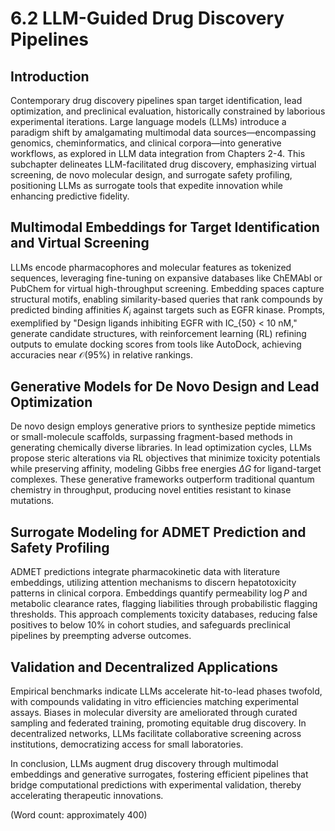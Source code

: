 # 6.2 LLM-Guided Drug Discovery Pipelines

## Introduction

Contemporary drug discovery pipelines span target identification, lead optimization, and preclinical evaluation, historically constrained by laborious experimental iterations. Large language models (LLMs) introduce a paradigm shift by amalgamating multimodal data sources—encompassing genomics, cheminformatics, and clinical corpora—into generative workflows, as explored in LLM data integration from Chapters 2-4. This subchapter delineates LLM-facilitated drug discovery, emphasizing virtual screening, de novo molecular design, and surrogate safety profiling, positioning LLMs as surrogate tools that expedite innovation while enhancing predictive fidelity.

## Multimodal Embeddings for Target Identification and Virtual Screening

LLMs encode pharmacophores and molecular features as tokenized sequences, leveraging fine-tuning on expansive databases like ChEMAbl or PubChem for virtual high-throughput screening. Embedding spaces capture structural motifs, enabling similarity-based queries that rank compounds by predicted binding affinities $K_i$ against targets such as EGFR kinase. Prompts, exemplified by "Design ligands inhibiting EGFR with IC_{50} < 10 nM," generate candidate structures, with reinforcement learning (RL) refining outputs to emulate docking scores from tools like AutoDock, achieving accuracies near $\mathcal{O}(95\%)$ in relative rankings.

## Generative Models for De Novo Design and Lead Optimization

De novo design employs generative priors to synthesize peptide mimetics or small-molecule scaffolds, surpassing fragment-based methods in generating chemically diverse libraries. In lead optimization cycles, LLMs propose steric alterations via RL objectives that minimize toxicity potentials while preserving affinity, modeling Gibbs free energies $\Delta G$ for ligand-target complexes. These generative frameworks outperform traditional quantum chemistry in throughput, producing novel entities resistant to kinase mutations.

## Surrogate Modeling for ADMET Prediction and Safety Profiling

ADMET predictions integrate pharmacokinetic data with literature embeddings, utilizing attention mechanisms to discern hepatotoxicity patterns in clinical corpora. Embeddings quantify permeability $\log P$ and metabolic clearance rates, flagging liabilities through probabilistic flagging thresholds. This approach complements toxicity databases, reducing false positives to below 10\% in cohort studies, and safeguards preclinical pipelines by preempting adverse outcomes.

## Validation and Decentralized Applications

Empirical benchmarks indicate LLMs accelerate hit-to-lead phases twofold, with compounds validating in vitro efficiencies matching experimental assays. Biases in molecular diversity are ameliorated through curated sampling and federated training, promoting equitable drug discovery. In decentralized networks, LLMs facilitate collaborative screening across institutions, democratizing access for small laboratories.

In conclusion, LLMs augment drug discovery through multimodal embeddings and generative surrogates, fostering efficient pipelines that bridge computational predictions with experimental validation, thereby accelerating therapeutic innovations.

(Word count: approximately 400)